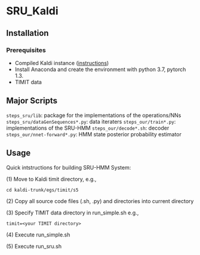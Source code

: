 # SRU_Kaldi
## Installation

### Prerequisites

* Compiled Kaldi instance ([instructions](https://github.com/kaldi-asr/kaldi/blob/master/INSTALL))
* Install Anaconda and create the environment with python 3.7, pytorch 1.3.
* TIMIT data
## Major Scripts 

`steps_sru/lib`: package for the implementations of the operations/NNs 
`steps_sru/dataGenSequences*.py`:  data iteraters
`steps_our/train*.py`: implementations of the SRU-HMM
`steps_our/decode*.sh`:  decoder
`steps_our/nnet-forward*.py`:  HMM state posterior probability estimator

## Usage

Quick intstructions for building SRU-HMM System:

(1) Move to Kaldi timit directory, e.g.,

`cd kaldi-trunk/egs/timit/s5`

(2) Copy all source code files (.sh, .py) and directories into current directory

(3) Specify TIMIT data directory in run_simple.sh e.g.,

 `timit=<your TIMIT directory>`

(4) Execute run_simple.sh

(5) Execute run_sru.sh

